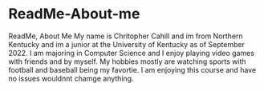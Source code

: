 # ReadMe-About-me
ReadMe, About Me
My name is Chritopher Cahill and im from Northern Kentucky and im a junior at the University of Kentucky as of September 2022. I am majoring in Computer Science and I enjoy playing video games with friends and by myself. My hobbies mostly are watching sports with football and baseball being my favortie. I am enjoying this course and have no issues wouldnnt chamge anything.
